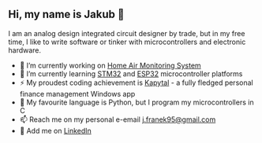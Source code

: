 ## Hi, my name is Jakub 👋

I am an analog design integrated circuit designer by trade, but in my free time, I like to write software or tinker with microcontrollers and electronic hardware.

- 🔭 I’m currently working on [Home Air Monitoring System](https://github.com/JakubFranek/Home-Air-Monitoring-System)
- 🌱 I’m currently learning [STM32](https://github.com/JakubFranek/STM32) and [ESP32](https://github.com/JakubFranek/ESP32) microcontroller platforms
- ⚡ My proudest coding achievement is [Kapytal](https://github.com/JakubFranek/Kapytal) - a fully fledged personal finance management Windows app
- 💬 My favourite language is Python, but I program my microcontrollers in C
- 📫 Reach me on my personal e-email j.franek95@gmail.com
- :newspaper: Add me on [LinkedIn](https://www.linkedin.com/in/jakub-franek-electronic-design/) 


<!--
**JakubFranek/JakubFranek** is a ✨ _special_ ✨ repository because its `README.md` (this file) appears on your GitHub profile.

Here are some ideas to get you started:

- 🔭 I’m currently working on ...
- 🌱 I’m currently learning ...
- 👯 I’m looking to collaborate on ...
- 🤔 I’m looking for help with ...
- 💬 Ask me about ...
- 📫 How to reach me: ...
- 😄 Pronouns: ...
- ⚡ Fun fact: ...
-->
